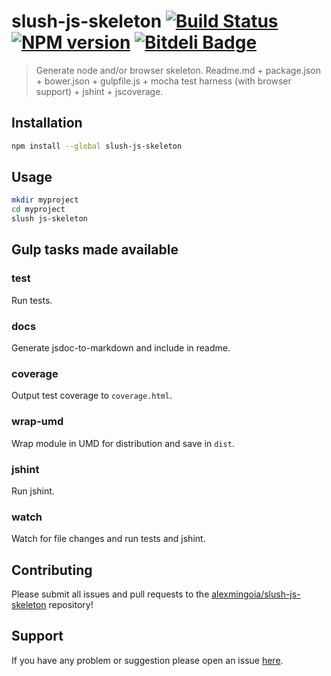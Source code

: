 # slush-js-skeleton [![Build Status](https://secure.travis-ci.org/alexmingoia/slush-js-skeleton.png?branch=master)](http://travis-ci.org/alexmingoia/slush-js-skeleton) [![NPM version](https://badge-me.herokuapp.com/api/npm/slush-js-skeleton.png)](http://badges.enytc.com/for/npm/slush-js-skeleton) [![Bitdeli Badge](https://d2weczhvl823v0.cloudfront.net/alexmingoia/slush-js-skeleton/trend.png)](https://bitdeli.com/free "Bitdeli Badge")

> Generate node and/or browser skeleton. Readme.md + package.json + bower.json + gulpfile.js + mocha test harness (with browser support) + jshint + jscoverage.

## Installation

```sh
npm install --global slush-js-skeleton
```

## Usage

```sh
mkdir myproject
cd myproject
slush js-skeleton
```

## Gulp tasks made available

### test

Run tests.

### docs

Generate jsdoc-to-markdown and include in readme.

### coverage

Output test coverage to `coverage.html`.

### wrap-umd

Wrap module in UMD for distribution and save in `dist`.

### jshint

Run jshint.

### watch

Watch for file changes and run tests and jshint.

## Contributing

Please submit all issues and pull requests to the [alexmingoia/slush-js-skeleton](http://github.com/alexmingoia/slush-js-skeleton) repository!

## Support

If you have any problem or suggestion please open an issue [here](https://github.com/alexmingoia/slush-js-skeleton/issues).
